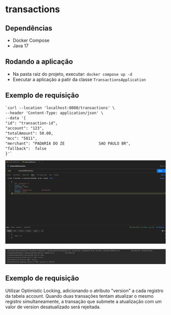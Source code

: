 # transactions

## Dependências
- Docker Compose
- Java 17

## Rodando a aplicação
- Na pasta raiz do projeto, executar: `docker compose up -d`
- Executar a aplicação a patir da classe `TransactionsApplication`

## Exemplo de requisição

    `curl --location 'localhost:8080/transactions' \
    --header 'Content-Type: application/json' \
    --data '{
    "id": "transaction-id",
    "account": "123",
    "totalAmount": 50.00,
    "mcc": "5811",
    "merchant": "PADARIA DO ZE               SAO PAULO BR",
    "fallback":  false
    }'`

![requisicao.png](requisicao.png)

![execucao.png](execucao.png)

## Exemplo de requisição

Utilizar Optimistic Locking, adicionando o atributo "version" a cada registro da tabela account.
Quando duas transações tentam atualizar o mesmo registro simultaneamente, a transação que submete a atualização com um valor de version desatualizado será rejeitada.